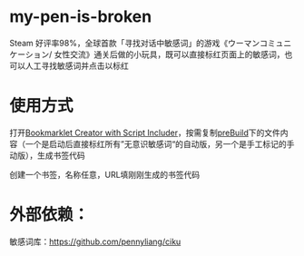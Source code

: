 # my-pen-is-broken
Steam 好评率98%，全球首款「寻找对话中敏感词」的游戏《ウーマンコミュニケーション/ 女性交流》通关后做的小玩具，既可以直接标红页面上的敏感词，也可以人工寻找敏感词并点击以标红

# 使用方式
打开[Bookmarklet Creator with Script Includer](https://mrcoles.com/bookmarklet/)，按需复制[preBuild](./preBuild)下的文件内容（一个是启动后直接标红所有”无意识敏感词“的自动版，另一个是手工标记的手动版），生成书签代码

创建一个书签，名称任意，URL填刚刚生成的书签代码

# 外部依赖：
敏感词库：https://github.com/pennyliang/ciku
